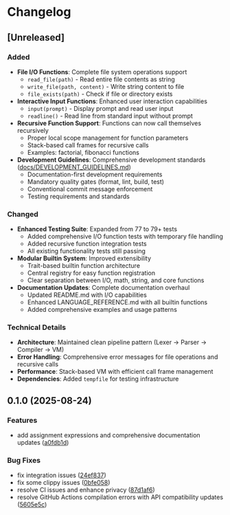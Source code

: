 # Changelog

## [Unreleased]

### Added
- **File I/O Functions**: Complete file system operations support
  - `read_file(path)` - Read entire file contents as string
  - `write_file(path, content)` - Write string content to file
  - `file_exists(path)` - Check if file or directory exists
- **Interactive Input Functions**: Enhanced user interaction capabilities
  - `input(prompt)` - Display prompt and read user input
  - `readline()` - Read line from standard input without prompt
- **Recursive Function Support**: Functions can now call themselves recursively
  - Proper local scope management for function parameters
  - Stack-based call frames for recursive calls
  - Examples: factorial, fibonacci functions
- **Development Guidelines**: Comprehensive development standards ([docs/DEVELOPMENT_GUIDELINES.md](docs/DEVELOPMENT_GUIDELINES.md))
  - Documentation-first development requirements
  - Mandatory quality gates (format, lint, build, test)
  - Conventional commit message enforcement
  - Testing requirements and standards

### Changed
- **Enhanced Testing Suite**: Expanded from 77 to 79+ tests
  - Added comprehensive I/O function tests with temporary file handling
  - Added recursive function integration tests
  - All existing functionality tests still passing
- **Modular Builtin System**: Improved extensibility
  - Trait-based builtin function architecture
  - Central registry for easy function registration
  - Clear separation between I/O, math, string, and core functions
- **Documentation Updates**: Complete documentation overhaul
  - Updated README.md with I/O capabilities
  - Enhanced LANGUAGE_REFERENCE.md with all builtin functions
  - Added comprehensive examples and usage patterns

### Technical Details
- **Architecture**: Maintained clean pipeline pattern (Lexer → Parser → Compiler → VM)
- **Error Handling**: Comprehensive error messages for file operations and recursive calls
- **Performance**: Stack-based VM with efficient call frame management
- **Dependencies**: Added `tempfile` for testing infrastructure

## 0.1.0 (2025-08-24)


### Features

* add assignment expressions and comprehensive documentation updates ([a0fdb1d](https://github.com/elsonwu/jing-lang/commit/a0fdb1d3a4d459bd2d0e7f4b494c4e1d2c493c0d))


### Bug Fixes

* fix integration issues ([24ef837](https://github.com/elsonwu/jing-lang/commit/24ef8373b9ae1e1528d91a630d8873df4a3be53e))
* fix some clippy issues ([0bfe058](https://github.com/elsonwu/jing-lang/commit/0bfe05880277ba0c13144886ae688e22d38ea62a))
* resolve CI issues and enhance privacy ([87d1af6](https://github.com/elsonwu/jing-lang/commit/87d1af6d225ca635e03fc71c20b1633242426c13))
* resolve GitHub Actions compilation errors with API compatibility updates ([5605e5c](https://github.com/elsonwu/jing-lang/commit/5605e5cf0f7c7514927255708c434270eb09f8d4))
